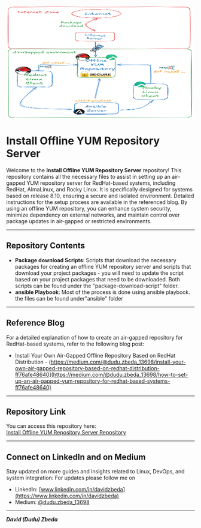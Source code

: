 <img src="./flow.png" alt="flow Image" width="500" height="300">

# Install Offline YUM Repository Server

Welcome to the **Install Offline YUM Repository Server** repository! This repository contains all the necessary files to assist in setting up an air-gapped YUM repository server for RedHat-based systems, including RedHat, AlmaLinux, and Rocky Linux. It is specifically designed for systems based on release 8.10, ensuring a secure and isolated environment. Detailed instructions for the setup process are available in the referenced blog. By using an offline YUM repository, you can enhance system security, minimize dependency on external networks, and maintain control over package updates in air-gapped or restricted environments.


---

## Repository Contents

- **Package download Scripts**: Scripts that download the necessary packages for creating an offline YUM repository server and scripts that download your project packages - you will need to update the script based on your project packages that need to be downloaded. Both scripts can be found under the "package-download-script" folder.
- **ansible Playbook**: Most of the process is done using ansible playbook. the files can be found under"ansible" folder

---

## Reference Blog
For a detailed explanation of how to create an air-gapped repository for RedHat-based systems, refer to the following blog post:

- Install Your Own Air-Gapped Offline Repository Based on RedHat Distribution - (https://medium.com/@dudu.zbeda_13698/install-your-own-air-gapped-repository-based-on-redhat-distribution-ff76afe48640](https://medium.com/@dudu.zbeda_13698/how-to-set-up-an-air-gapped-yum-repository-for-redhat-based-systems-ff76afe48640)

---

## Repository Link
You can access this repository here:  
[Install Offline YUM Repository Server Repository](https://github.com/dzbeda/install-offline-yum-repo.git)

---

## Connect on LinkedIn and on Medium
Stay updated on more guides and insights related to Linux, DevOps, and system integration:
For updates please follow me on 
- LinkedIn: [www.linkedin.com/in/davidzbeda](https://www.linkedin.com/in/davidzbeda)
- Medium: [@dudu.zbeda_13698](https://medium.com/@dudu.zbeda_13698)

---

***David (Dudu) Zbeda***
